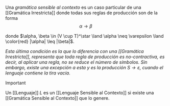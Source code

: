Una *gramática sensible al contexto* es un caso particular de una [[Gramática Irrestricta]] donde todas sus reglas de producción son de la forma $$\alpha \rightarrow \beta$$

donde $\alpha, \beta \in (V \cup T)^\star \land \alpha \neq \varepsilon \land \color{red} |\alpha| \leq |\beta|$.

*Esta última condición es la que lo diferencia con una [[Gramática Irrestricta]], representa que toda regla de producción es no-contractiva, es decir, al aplicar una regla, no se reduce el número de símbolos. Sin embargo, existe una excepción a esta y es la producción $S \rightarrow \varepsilon$, cuando el lenguaje contiene la tira vacía*.

>[!important] 
>Un [[Lenguaje]] $L$ es un [[Lenguaje Sensible al Contexto]] si existe una [[Gramática Sensible al Contexto]] que lo genere.
